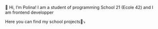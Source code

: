 👋 Hi, I’m Polina! I am a student of programming School 21 (Ecole 42) and I am frontend developper

Here you can find my school projects👀⤵️
